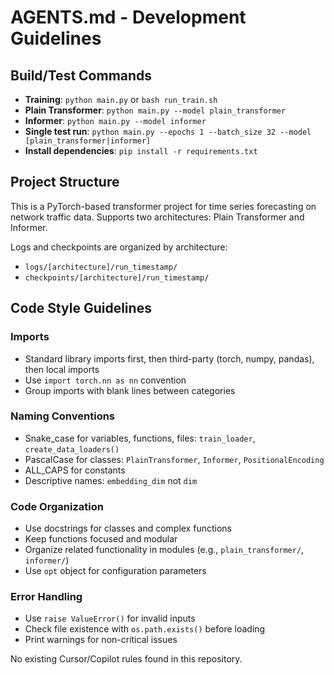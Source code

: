 # AGENTS.md - Development Guidelines

## Build/Test Commands
- **Training**: `python main.py` or `bash run_train.sh`
- **Plain Transformer**: `python main.py --model plain_transformer`
- **Informer**: `python main.py --model informer`
- **Single test run**: `python main.py --epochs 1 --batch_size 32 --model [plain_transformer|informer]`
- **Install dependencies**: `pip install -r requirements.txt`

## Project Structure
This is a PyTorch-based transformer project for time series forecasting on network traffic data.
Supports two architectures: Plain Transformer and Informer.

Logs and checkpoints are organized by architecture:
- `logs/[architecture]/run_timestamp/`
- `checkpoints/[architecture]/run_timestamp/`

## Code Style Guidelines

### Imports
- Standard library imports first, then third-party (torch, numpy, pandas), then local imports
- Use `import torch.nn as nn` convention
- Group imports with blank lines between categories

### Naming Conventions
- Snake_case for variables, functions, files: `train_loader`, `create_data_loaders()`
- PascalCase for classes: `PlainTransformer`, `Informer`, `PositionalEncoding`
- ALL_CAPS for constants
- Descriptive names: `embedding_dim` not `dim`

### Code Organization
- Use docstrings for classes and complex functions
- Keep functions focused and modular
- Organize related functionality in modules (e.g., `plain_transformer/`, `informer/`)
- Use `opt` object for configuration parameters

### Error Handling
- Use `raise ValueError()` for invalid inputs
- Check file existence with `os.path.exists()` before loading
- Print warnings for non-critical issues

No existing Cursor/Copilot rules found in this repository.